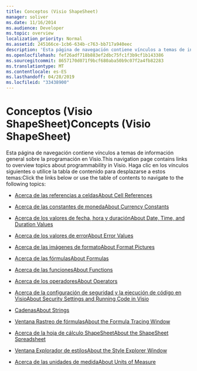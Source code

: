 ```yaml
---
title: Conceptos (Visio ShapeSheet)
manager: soliver
ms.date: 11/16/2014
ms.audience: Developer
ms.topic: overview
localization_priority: Normal
ms.assetid: 245166ce-1cb6-634b-c763-bb717a940eec
description: 'Esta página de navegación contiene vínculos a temas de información general sobre la programación en Visio. Haga clic en los vínculos siguientes o utilice la tabla de contenido para desplazarse a estos temas:'
ms.openlocfilehash: fef26adf718b883ef2dbc75fc1f3b9cf1b143386
ms.sourcegitcommit: 8657170d071f9bcf680aba50b9c07f2a4fb82283
ms.translationtype: MT
ms.contentlocale: es-ES
ms.lasthandoff: 04/28/2019
ms.locfileid: "33438900"
---
```

# <a name="concepts-visio-shapesheet"></a><span data-ttu-id="f3d7e-104">Conceptos (Visio ShapeSheet)</span><span class="sxs-lookup"><span data-stu-id="f3d7e-104">Concepts (Visio ShapeSheet)</span></span>

<span data-ttu-id="f3d7e-105">Esta página de navegación contiene vínculos a temas de información general sobre la programación en Visio.</span><span class="sxs-lookup"><span data-stu-id="f3d7e-105">This navigation page contains links to overview topics about programmability in Visio.</span></span> <span data-ttu-id="f3d7e-106">Haga clic en los vínculos siguientes o utilice la tabla de contenido para desplazarse a estos temas:</span><span class="sxs-lookup"><span data-stu-id="f3d7e-106">Click the links below or use the table of contents to navigate to the following topics:</span></span>
  
- [<span data-ttu-id="f3d7e-107">Acerca de las referencias a celdas</span><span class="sxs-lookup"><span data-stu-id="f3d7e-107">About Cell References</span></span>](about-cell-references.md)
    
- [<span data-ttu-id="f3d7e-108">Acerca de las constantes de moneda</span><span class="sxs-lookup"><span data-stu-id="f3d7e-108">About Currency Constants</span></span>](about-currency-constants.md)
    
- [<span data-ttu-id="f3d7e-109">Acerca de los valores de fecha, hora y duración</span><span class="sxs-lookup"><span data-stu-id="f3d7e-109">About Date, Time, and Duration Values</span></span>](about-date-time-and-duration-values.md)
    
- [<span data-ttu-id="f3d7e-110">Acerca de los valores de error</span><span class="sxs-lookup"><span data-stu-id="f3d7e-110">About Error Values</span></span>](about-error-values.md)
    
- [<span data-ttu-id="f3d7e-111">Acerca de las imágenes de formato</span><span class="sxs-lookup"><span data-stu-id="f3d7e-111">About Format Pictures</span></span>](about-format-pictures.md)
    
- [<span data-ttu-id="f3d7e-112">Acerca de las fórmulas</span><span class="sxs-lookup"><span data-stu-id="f3d7e-112">About Formulas</span></span>](about-formulas.md)
    
- [<span data-ttu-id="f3d7e-113">Acerca de las funciones</span><span class="sxs-lookup"><span data-stu-id="f3d7e-113">About Functions</span></span>](about-functions.md)
    
- [<span data-ttu-id="f3d7e-114">Acerca de los operadores</span><span class="sxs-lookup"><span data-stu-id="f3d7e-114">About Operators</span></span>](about-operators.md)
    
- [<span data-ttu-id="f3d7e-115">Acerca de la configuración de seguridad y la ejecución de código en Visio</span><span class="sxs-lookup"><span data-stu-id="f3d7e-115">About Security Settings and Running Code in Visio</span></span>](about-security-settings-and-running-code-in-visio-shapesheet.md)
    
- [<span data-ttu-id="f3d7e-116">Cadenas</span><span class="sxs-lookup"><span data-stu-id="f3d7e-116">About Strings</span></span>](about-strings.md)
    
- [<span data-ttu-id="f3d7e-117">Ventana Rastreo de fórmulas</span><span class="sxs-lookup"><span data-stu-id="f3d7e-117">About the Formula Tracing Window</span></span>](about-the-formula-tracing-window.md)
    
- [<span data-ttu-id="f3d7e-118">Acerca de la hoja de cálculo ShapeSheet</span><span class="sxs-lookup"><span data-stu-id="f3d7e-118">About the ShapeSheet Spreadsheet</span></span>](about-the-shapesheet-spreadsheet.md)
    
- [<span data-ttu-id="f3d7e-119">Ventana Explorador de estilos</span><span class="sxs-lookup"><span data-stu-id="f3d7e-119">About the Style Explorer Window</span></span>](about-the-style-explorer-window.md)
    
- [<span data-ttu-id="f3d7e-120">Acerca de las unidades de medida</span><span class="sxs-lookup"><span data-stu-id="f3d7e-120">About Units of Measure</span></span>](about-units-of-measure-visio-shapesheet-reference.md)
    

